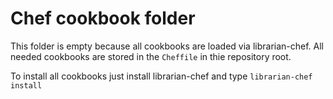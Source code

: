 # Chef cookbook folder

This folder is empty because all cookbooks are loaded via librarian-chef.
All needed cookbooks are stored in the `Cheffile` in thie repository root.

To install all cookbooks just install librarian-chef and type `librarian-chef install`